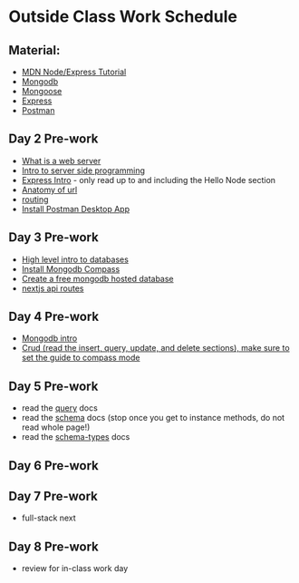 # Outside Class Work Schedule

## Material:

- [MDN Node/Express Tutorial](https://developer.mozilla.org/en-US/docs/Learn/Server-side/Express_Nodejs)
- [Mongodb](https://www.mongodb.com/docs/manual/introduction/)
- [Mongoose](https://mongoosejs.com/)
- [Express](https://expressjs.com/)
- [Postman](https://postman.com)

## Day 2 Pre-work

- [What is a web server](https://developer.mozilla.org/en-US/docs/Learn/Common_questions/What_is_a_web_server)
- [Intro to server side programming](https://developer.mozilla.org/en-US/docs/Learn/Server-side/First_steps/Introduction)
- [Express Intro](https://developer.mozilla.org/en-US/docs/Learn/Server-side/Express_Nodejs/Introduction) - only read up to and including the Hello Node section
- [Anatomy of url](https://kinsta.com/knowledgebase/what-is-a-url/)
- [routing](https://expressjs.com/en/guide/routing.html)
- [Install Postman Desktop App](https://postman.com)

## Day 3 Pre-work

- [High level intro to databases](https://medium.com/@rwilliams_bv/intro-to-databases-for-people-who-dont-know-a-whole-lot-about-them-a64ae9af712)
- [Install Mongodb Compass](https://www.mongodb.com/try/download/compass)
- [Create a free mongodb hosted database](https://www.mongodb.com/docs/atlas/getting-started/)
- [nextjs api routes](https://nextjs.org/docs/pages/building-your-application/routing/api-routes)

## Day 4 Pre-work

- [Mongodb intro](https://www.sitepoint.com/an-introduction-to-mongodb/)
- [Crud (read the insert, query, update, and delete sections), make sure to set the guide to compass mode](https://www.mongodb.com/docs/manual/crud/)

## Day 5 Pre-work

- read the [query](https://mongoosejs.com/docs/queries.html) docs
- read the [schema](https://mongoosejs.com/docs/guide.html) docs (stop once you get to instance methods, do not read whole page!)
- read the [schema-types](https://mongoosejs.com/docs/schematypes.html) docs

## Day 6 Pre-work

## Day 7 Pre-work

- full-stack next

## Day 8 Pre-work

- review for in-class work day

